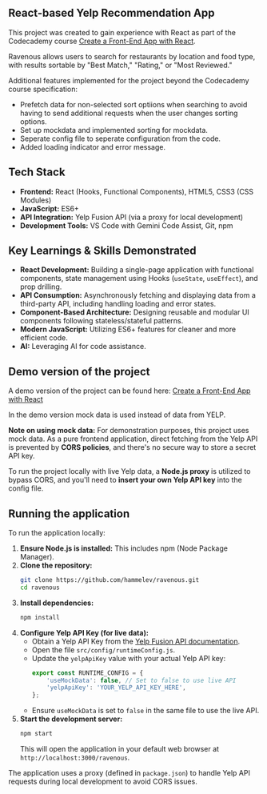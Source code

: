 ## React-based Yelp Recommendation App

This project was created to gain experience with React as part of the Codecademy course [Create a Front-End App with React](https://www.codecademy.com/learn/paths/build-web-apps-with-react).

Ravenous allows users to search for restaurants by location and food type, with results sortable by "Best Match," "Rating," or "Most Reviewed."


Additional features implemented for the project beyond the Codecademy course specification:
* Prefetch data for non-selected sort optiions when searching to avoid having to send additional requests when the user changes sorting options.
* Set up mockdata and implemented sorting for mockdata.
* Seperate config file to seperate configuration from the code.
* Added loading indicator and error message.

## Tech Stack
*   **Frontend:** React (Hooks, Functional Components), HTML5, CSS3 (CSS Modules)
*   **JavaScript:** ES6+
*   **API Integration:** Yelp Fusion API (via a proxy for local development)
*   **Development Tools:** VS Code with Gemini Code Assist, Git, npm

## Key Learnings & Skills Demonstrated
*   **React Development:** Building a single-page application with functional components, state management using Hooks (`useState`, `useEffect`), and prop drilling.
*   **API Consumption:** Asynchronously fetching and displaying data from a third-party API, including handling loading and error states.
*   **Component-Based Architecture:** Designing reusable and modular UI components following stateless/stateful patterns.
*   **Modern JavaScript:** Utilizing ES6+ features for cleaner and more efficient code.
*   **AI:** Leveraging AI for code assistance.

## Demo version of the project

A demo version of the project can be found here: [Create a Front-End App with React](https://hammelev.github.io/ravenous/)

In the demo version mock data is used instead of data from YELP.

**Note on using mock data:** For demonstration purposes, this project uses mock data. As a pure frontend application, direct fetching from the Yelp API is prevented by **CORS policies**, and there's no secure way to store a secret API key.

To run the project locally with live Yelp data, a **Node.js proxy** is utilized to bypass CORS, and you'll need to **insert your own Yelp API key** into the config file.

## Running the application

To run the application locally:

1.  **Ensure Node.js is installed:** This includes npm (Node Package Manager).
2.  **Clone the repository:**
    ```bash
    git clone https://github.com/hammelev/ravenous.git
    cd ravenous
    ```
3.  **Install dependencies:**
    ```bash
    npm install
    ```
4.  **Configure Yelp API Key (for live data):**
    *   Obtain a Yelp API Key from the [Yelp Fusion API documentation](https://docs.developer.yelp.com/docs/fusion-intro).
    *   Open the file `src/config/runtimeConfig.js`.
    *   Update the `yelpApiKey` value with your actual Yelp API key:
        ```javascript
        export const RUNTIME_CONFIG = {
            'useMockData': false, // Set to false to use live API
            'yelpApiKey': 'YOUR_YELP_API_KEY_HERE',
        };
        ```
    *   Ensure `useMockData` is set to `false` in the same file to use the live API.
5.  **Start the development server:**
    ```bash
    npm start
    ```
    This will open the application in your default web browser at `http://localhost:3000/ravenous`.

The application uses a proxy (defined in `package.json`) to handle Yelp API requests during local development to avoid CORS issues.
